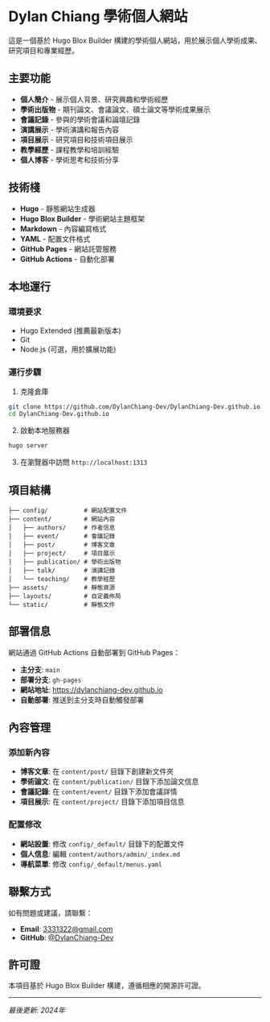 # Dylan Chiang 學術個人網站

這是一個基於 Hugo Blox Builder 構建的學術個人網站，用於展示個人學術成果、研究項目和專業經歷。

## 主要功能

- **個人簡介** - 展示個人背景、研究興趣和學術經歷
- **學術出版物** - 期刊論文、會議論文、碩士論文等學術成果展示
- **會議記錄** - 參與的學術會議和論壇記錄
- **演講展示** - 學術演講和報告內容
- **項目展示** - 研究項目和技術項目展示
- **教學經歷** - 課程教學和培訓經驗
- **個人博客** - 學術思考和技術分享

## 技術棧

- **Hugo** - 靜態網站生成器
- **Hugo Blox Builder** - 學術網站主題框架
- **Markdown** - 內容編寫格式
- **YAML** - 配置文件格式
- **GitHub Pages** - 網站託管服務
- **GitHub Actions** - 自動化部署

## 本地運行

### 環境要求

- Hugo Extended (推薦最新版本)
- Git
- Node.js (可選，用於擴展功能)

### 運行步驟

1. 克隆倉庫
```bash
git clone https://github.com/DylanChiang-Dev/DylanChiang-Dev.github.io.git
cd DylanChiang-Dev.github.io
```

2. 啟動本地服務器
```bash
hugo server
```

3. 在瀏覽器中訪問 `http://localhost:1313`

## 項目結構

```
├── config/          # 網站配置文件
├── content/         # 網站內容
│   ├── authors/     # 作者信息
│   ├── event/       # 會議記錄
│   ├── post/        # 博客文章
│   ├── project/     # 項目展示
│   ├── publication/ # 學術出版物
│   ├── talk/        # 演講記錄
│   └── teaching/    # 教學經歷
├── assets/          # 靜態資源
├── layouts/         # 自定義佈局
└── static/          # 靜態文件
```

## 部署信息

網站通過 GitHub Actions 自動部署到 GitHub Pages：

- **主分支**: `main`
- **部署分支**: `gh-pages`
- **網站地址**: https://dylanchiang-dev.github.io
- **自動部署**: 推送到主分支時自動觸發部署

## 內容管理

### 添加新內容

- **博客文章**: 在 `content/post/` 目錄下創建新文件夾
- **學術論文**: 在 `content/publication/` 目錄下添加論文信息
- **會議記錄**: 在 `content/event/` 目錄下添加會議詳情
- **項目展示**: 在 `content/project/` 目錄下添加項目信息

### 配置修改

- **網站設置**: 修改 `config/_default/` 目錄下的配置文件
- **個人信息**: 編輯 `content/authors/admin/_index.md`
- **導航菜單**: 修改 `config/_default/menus.yaml`

## 聯繫方式

如有問題或建議，請聯繫：

- **Email**: 3331322@gmail.com
- **GitHub**: [@DylanChiang-Dev](https://github.com/DylanChiang-Dev)

## 許可證

本項目基於 Hugo Blox Builder 構建，遵循相應的開源許可證。

---

*最後更新: 2024年*